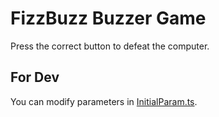 # FizzBuzz Buzzer Game

Press the correct button to defeat the computer.

## For Dev

You can modify parameters in [InitialParam.ts](./src/parameter/InitialParam.ts).
